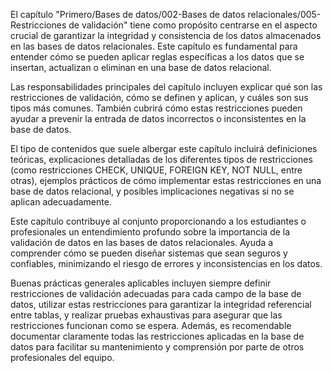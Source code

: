 El capítulo "Primero/Bases de datos/002-Bases de datos relacionales/005-Restricciones de validación" tiene como propósito centrarse en el aspecto crucial de garantizar la integridad y consistencia de los datos almacenados en las bases de datos relacionales. Este capítulo es fundamental para entender cómo se pueden aplicar reglas específicas a los datos que se insertan, actualizan o eliminan en una base de datos relacional.

Las responsabilidades principales del capítulo incluyen explicar qué son las restricciones de validación, cómo se definen y aplican, y cuáles son sus tipos más comunes. También cubrirá cómo estas restricciones pueden ayudar a prevenir la entrada de datos incorrectos o inconsistentes en la base de datos.

El tipo de contenidos que suele albergar este capítulo incluirá definiciones teóricas, explicaciones detalladas de los diferentes tipos de restricciones (como restricciones CHECK, UNIQUE, FOREIGN KEY, NOT NULL, entre otras), ejemplos prácticos de cómo implementar estas restricciones en una base de datos relacional, y posibles implicaciones negativas si no se aplican adecuadamente.

Este capítulo contribuye al conjunto proporcionando a los estudiantes o profesionales un entendimiento profundo sobre la importancia de la validación de datos en las bases de datos relacionales. Ayuda a comprender cómo se pueden diseñar sistemas que sean seguros y confiables, minimizando el riesgo de errores y inconsistencias en los datos.

Buenas prácticas generales aplicables incluyen siempre definir restricciones de validación adecuadas para cada campo de la base de datos, utilizar estas restricciones para garantizar la integridad referencial entre tablas, y realizar pruebas exhaustivas para asegurar que las restricciones funcionan como se espera. Además, es recomendable documentar claramente todas las restricciones aplicadas en la base de datos para facilitar su mantenimiento y comprensión por parte de otros profesionales del equipo.

